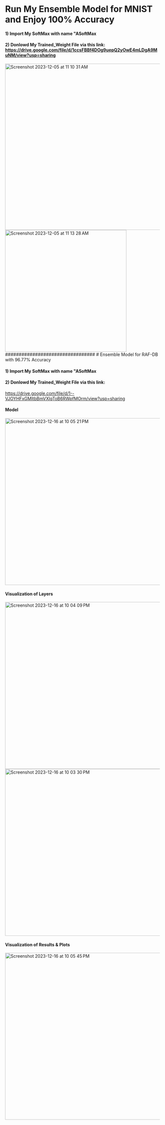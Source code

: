 # Run My Ensemble Model for MNIST and Enjoy 100% Accuracy

#### 1) Import My SoftMax with name "ASoftMax
#### 2) Donlowd My Trained_Weight File via this link:    https://drive.google.com/file/d/1ccsFBBf4DOg9uepQ2yOwE4mLDgA9MuNM/view?usp=sharing
      
<img width="539" alt="Screenshot 2023-12-05 at 11 10 31 AM" src="https://github.com/arminn84/Machine-Learning/assets/150948007/2f83f32f-a052-4679-8e19-17643b59ca2b">
<img width="395" alt="Screenshot 2023-12-05 at 11 13 28 AM" src="https://github.com/arminn84/Machine-Learning/assets/150948007/9f5b5f57-ffed-47e2-9a92-0b7eaabb7466">
#################################
# Ensemble Model for RAF-DB with 96.77% Accuracy

#### 1) Import My SoftMax with name "ASoftMax
#### 2) Donlowd My Trained_Weight File via this link:    
https://drive.google.com/file/d/1--VJOYHFxGMItbBmVXlqToB6RWpfMOrm/view?usp=sharing

#### Model
<img width="541" alt="Screenshot 2023-12-16 at 10 05 21 PM" src="https://github.com/arminn84/Machine-Learning/assets/150948007/c6c1cc5a-f5fc-47ad-b8c2-2d2b461478ea">

#### Visualization of Layers
<img width="541" alt="Screenshot 2023-12-16 at 10 04 09 PM" src="https://github.com/arminn84/Machine-Learning/assets/150948007/acfad9b4-e5e7-42d5-820e-03255a354120">
<img width="541" alt="Screenshot 2023-12-16 at 10 03 30 PM" src="https://github.com/arminn84/Machine-Learning/assets/150948007/fc2ea445-44e0-42a2-9cc8-2684ad078936">

#### Visualization of Results & Plots
<img width="541" alt="Screenshot 2023-12-16 at 10 05 45 PM" src="https://github.com/arminn84/Machine-Learning/assets/150948007/ada454a9-f43a-46cc-b9b7-4d4c65566f55">




